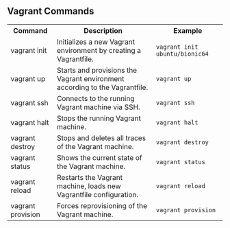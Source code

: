 <!DOCTYPE html>
<html lang="en">
<body>

<h2>Vagrant Commands</h2>

<table>
    <tr>
        <th>Command</th>
        <th>Description</th>
        <th>Example</th>
    </tr>
    <tr>
        <td>vagrant init</td>
        <td>Initializes a new Vagrant environment by creating a Vagrantfile.</td>
        <td><code>vagrant init ubuntu/bionic64</code></td>
    </tr>
    <tr>
        <td>vagrant up</td>
        <td>Starts and provisions the Vagrant environment according to the Vagrantfile.</td>
        <td><code>vagrant up</code></td>
    </tr>
    <tr>
        <td>vagrant ssh</td>
        <td>Connects to the running Vagrant machine via SSH.</td>
        <td><code>vagrant ssh</code></td>
    </tr>
    <tr>
        <td>vagrant halt</td>
        <td>Stops the running Vagrant machine.</td>
        <td><code>vagrant halt</code></td>
    </tr>
    <tr>
        <td>vagrant destroy</td>
        <td>Stops and deletes all traces of the Vagrant machine.</td>
        <td><code>vagrant destroy</code></td>
    </tr>
    <tr>
        <td>vagrant status</td>
        <td>Shows the current state of the Vagrant machine.</td>
        <td><code>vagrant status</code></td>
    </tr>
    <tr>
        <td>vagrant reload</td>
        <td>Restarts the Vagrant machine, loads new Vagrantfile configuration.</td>
        <td><code>vagrant reload</code></td>
    </tr>
    <tr>
        <td>vagrant provision</td>
        <td>Forces reprovisioning of the Vagrant machine.</td>
        <td><code>vagrant provision</code></td>
    </tr>
</table>

</body>
</html>
